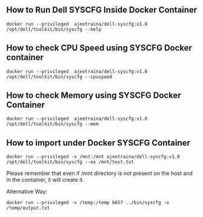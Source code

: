 ## How to Run Dell SYSCFG Inside Docker Container

```
docker run --privileged  ajeetraina/dell-syscfg:v1.0 /opt/dell/toolkit/bin/syscfg --help
```

## How to check CPU Speed using SYSCFG Docker container

```
docker run --privileged  ajeetraina/dell-syscfg:v1.0 /opt/dell/toolkit/bin/syscfg --cpuspeed
```

## How to check Memory using SYSCFG Docker Container


```
docker run --privileged  ajeetraina/dell-syscfg:v1.0 /opt/dell/toolkit/bin/syscfg --mem
```

## How to import under Docker SYSCFG Container

```
docker run --privileged -v /mnt:/mnt ajeetraina/dell-syscfg:v1.0 /opt/dell/toolkit/bin/syscfg --ox /mnt/test.txt
```

Please remember that even if /mnt directory is not present on the host and in the container, it will create it.


Alternative Way:

```
docker run --privileged -v /temp:/temp b657 ../bin/syscfg -o /temp/output.txt
```
